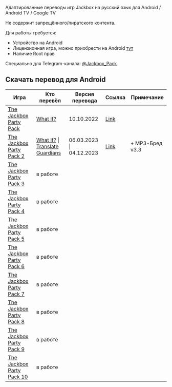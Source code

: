 Адаптированные переводы игр Jackbox на русский язык для Android / Android TV / Google TV

Не содержит запрещённого/пиратского контента.

Для работы требуется:
- Устройство на Android
- Лицензионная игра, можно приобрести на Android [тут](https://play.google.com/store/apps/developer?id=Jackbox+Games,+Inc.)
- Наличие Root прав
  
Специально для Telegram-канала: [@Jackbox_Pack](https://t.me/Jackbox_Pack)


## Скачать перевод для Android
| Игра | Кто перевёл | Версия перевода | Ссылка | Примечание|
| ------------- | ------------- | ------------- | ------------- | ------------- |
| [The Jackbox Party Pack](https://play.google.com/store/apps/details?id=com.jackboxgames.JackboxPartyLoaderFull) | [What If?](https://whatif.one/)  | 10.10.2022 | [Link](https://github.com/qwertykolea/Jackbox_Pack/releases/download/JPP1/TJPP1_WhatIF_10.10.2022-RD_12.12.2023_17.52.zip) |
| [The Jackbox Party Pack 2](https://play.google.com/store/apps/details?id=com.jackboxgames.JBPP2Loader) | [What If?](https://whatif.one/) \| [Translate Guardians](https://www.trgu.ru/) |06.03.2023 \| 04.12.2023 | [Link](https://github.com/qwertykolea/Jackbox_Pack/releases/download/JPP2/TJPP2_WhatIF_06.03.2023-TG_04.12.2023-RD_28.12.2023_1404.zip) | + MP3-Бред v3.3 |
| [The Jackbox Party Pack 3](https://play.google.com/store/apps/details?id=com.jackboxgames.TJPP3Loader) | в работе ||
| [The Jackbox Party Pack 4](https://play.google.com/store/apps/details?id=com.jackboxgames.TJPP4Loader) | в работе ||
| [The Jackbox Party Pack 5](https://play.google.com/store/apps/details?id=com.jackboxgames.TJPP5Loader) | в работе ||
| [The Jackbox Party Pack 6](https://play.google.com/store/apps/details?id=com.jackboxgames.TJPP6Loader) | в работе ||
| [The Jackbox Party Pack 7](https://play.google.com/store/apps/details?id=com.jackboxgames.TJPP7Loader) | в работе ||
| [The Jackbox Party Pack 8](https://play.google.com/store/apps/developer?id=Jackbox+Games,+Inc.) | в работе ||
| [The Jackbox Party Pack 9](https://play.google.com/store/apps/developer?id=Jackbox+Games,+Inc.) | в работе ||
| [The Jackbox Party Pack 10](https://play.google.com/store/apps/developer?id=Jackbox+Games,+Inc.) | в работе ||

